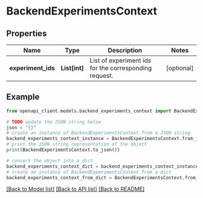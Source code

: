 # BackendExperimentsContext


## Properties

Name | Type | Description | Notes
------------ | ------------- | ------------- | -------------
**experiment_ids** | **List[int]** | List of experiment ids for the corresponding request. | [optional] 

## Example

```python
from openapi_client.models.backend_experiments_context import BackendExperimentsContext

# TODO update the JSON string below
json = "{}"
# create an instance of BackendExperimentsContext from a JSON string
backend_experiments_context_instance = BackendExperimentsContext.from_json(json)
# print the JSON string representation of the object
print(BackendExperimentsContext.to_json())

# convert the object into a dict
backend_experiments_context_dict = backend_experiments_context_instance.to_dict()
# create an instance of BackendExperimentsContext from a dict
backend_experiments_context_from_dict = BackendExperimentsContext.from_dict(backend_experiments_context_dict)
```
[[Back to Model list]](../README.md#documentation-for-models) [[Back to API list]](../README.md#documentation-for-api-endpoints) [[Back to README]](../README.md)


